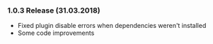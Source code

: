 ### 1.0.3 Release (31.03.2018)
* Fixed plugin disable errors when dependencies weren't installed
* Some code improvements